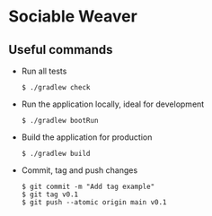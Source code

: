 # Sociable Weaver

## Useful commands

- Run all tests

  ```shell
  $ ./gradlew check
  ```

- Run the application locally, ideal for development

  ```shell
  $ ./gradlew bootRun
  ```

- Build the application for production

  ```shell
  $ ./gradlew build
  ```

- Commit, tag and push changes

  ```shell
  $ git commit -m "Add tag example"
  $ git tag v0.1
  $ git push --atomic origin main v0.1
  ```
